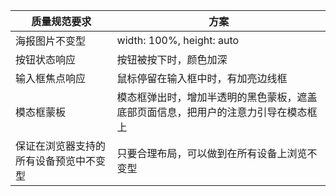 | **质量规范要求**        | **方案**                                              | 
| ------------------  | ------------------------------------------------------------ |
| 海报图片不变型       | width: 100%, height: auto                                 | 
| 按钮状态响应         | 按钮被按下时，颜色加深                                        | 
| 输入框焦点响应       | 鼠标停留在输入框中时，有加亮边线框                             | 
| 模态框蒙板            | 模态框弹出时，增加半透明的黑色蒙板，遮盖底部页面信息，把用户的注意力引导在模态框上 | 
| 保证在浏览器支持的所有设备预览中不变型  | 只要合理布局，可以做到在所有设备上浏览不变型 | 
